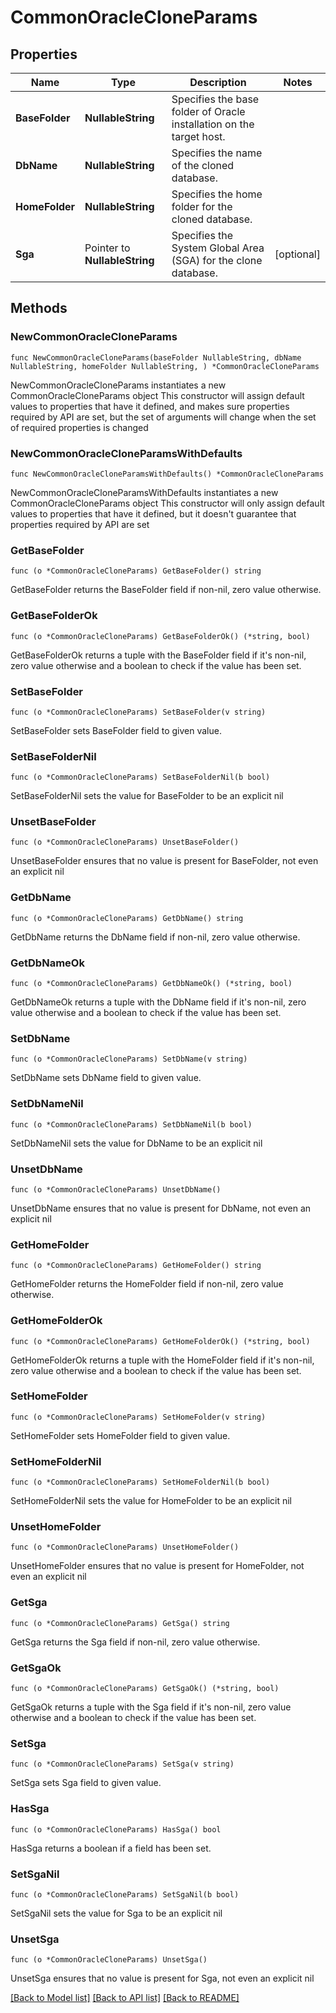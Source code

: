 # CommonOracleCloneParams

## Properties

Name | Type | Description | Notes
------------ | ------------- | ------------- | -------------
**BaseFolder** | **NullableString** | Specifies the base folder of Oracle installation on the target host. | 
**DbName** | **NullableString** | Specifies the name of the cloned database. | 
**HomeFolder** | **NullableString** | Specifies the home folder for the cloned database. | 
**Sga** | Pointer to **NullableString** | Specifies the System Global Area (SGA) for the clone database. | [optional] 

## Methods

### NewCommonOracleCloneParams

`func NewCommonOracleCloneParams(baseFolder NullableString, dbName NullableString, homeFolder NullableString, ) *CommonOracleCloneParams`

NewCommonOracleCloneParams instantiates a new CommonOracleCloneParams object
This constructor will assign default values to properties that have it defined,
and makes sure properties required by API are set, but the set of arguments
will change when the set of required properties is changed

### NewCommonOracleCloneParamsWithDefaults

`func NewCommonOracleCloneParamsWithDefaults() *CommonOracleCloneParams`

NewCommonOracleCloneParamsWithDefaults instantiates a new CommonOracleCloneParams object
This constructor will only assign default values to properties that have it defined,
but it doesn't guarantee that properties required by API are set

### GetBaseFolder

`func (o *CommonOracleCloneParams) GetBaseFolder() string`

GetBaseFolder returns the BaseFolder field if non-nil, zero value otherwise.

### GetBaseFolderOk

`func (o *CommonOracleCloneParams) GetBaseFolderOk() (*string, bool)`

GetBaseFolderOk returns a tuple with the BaseFolder field if it's non-nil, zero value otherwise
and a boolean to check if the value has been set.

### SetBaseFolder

`func (o *CommonOracleCloneParams) SetBaseFolder(v string)`

SetBaseFolder sets BaseFolder field to given value.


### SetBaseFolderNil

`func (o *CommonOracleCloneParams) SetBaseFolderNil(b bool)`

 SetBaseFolderNil sets the value for BaseFolder to be an explicit nil

### UnsetBaseFolder
`func (o *CommonOracleCloneParams) UnsetBaseFolder()`

UnsetBaseFolder ensures that no value is present for BaseFolder, not even an explicit nil
### GetDbName

`func (o *CommonOracleCloneParams) GetDbName() string`

GetDbName returns the DbName field if non-nil, zero value otherwise.

### GetDbNameOk

`func (o *CommonOracleCloneParams) GetDbNameOk() (*string, bool)`

GetDbNameOk returns a tuple with the DbName field if it's non-nil, zero value otherwise
and a boolean to check if the value has been set.

### SetDbName

`func (o *CommonOracleCloneParams) SetDbName(v string)`

SetDbName sets DbName field to given value.


### SetDbNameNil

`func (o *CommonOracleCloneParams) SetDbNameNil(b bool)`

 SetDbNameNil sets the value for DbName to be an explicit nil

### UnsetDbName
`func (o *CommonOracleCloneParams) UnsetDbName()`

UnsetDbName ensures that no value is present for DbName, not even an explicit nil
### GetHomeFolder

`func (o *CommonOracleCloneParams) GetHomeFolder() string`

GetHomeFolder returns the HomeFolder field if non-nil, zero value otherwise.

### GetHomeFolderOk

`func (o *CommonOracleCloneParams) GetHomeFolderOk() (*string, bool)`

GetHomeFolderOk returns a tuple with the HomeFolder field if it's non-nil, zero value otherwise
and a boolean to check if the value has been set.

### SetHomeFolder

`func (o *CommonOracleCloneParams) SetHomeFolder(v string)`

SetHomeFolder sets HomeFolder field to given value.


### SetHomeFolderNil

`func (o *CommonOracleCloneParams) SetHomeFolderNil(b bool)`

 SetHomeFolderNil sets the value for HomeFolder to be an explicit nil

### UnsetHomeFolder
`func (o *CommonOracleCloneParams) UnsetHomeFolder()`

UnsetHomeFolder ensures that no value is present for HomeFolder, not even an explicit nil
### GetSga

`func (o *CommonOracleCloneParams) GetSga() string`

GetSga returns the Sga field if non-nil, zero value otherwise.

### GetSgaOk

`func (o *CommonOracleCloneParams) GetSgaOk() (*string, bool)`

GetSgaOk returns a tuple with the Sga field if it's non-nil, zero value otherwise
and a boolean to check if the value has been set.

### SetSga

`func (o *CommonOracleCloneParams) SetSga(v string)`

SetSga sets Sga field to given value.

### HasSga

`func (o *CommonOracleCloneParams) HasSga() bool`

HasSga returns a boolean if a field has been set.

### SetSgaNil

`func (o *CommonOracleCloneParams) SetSgaNil(b bool)`

 SetSgaNil sets the value for Sga to be an explicit nil

### UnsetSga
`func (o *CommonOracleCloneParams) UnsetSga()`

UnsetSga ensures that no value is present for Sga, not even an explicit nil

[[Back to Model list]](../README.md#documentation-for-models) [[Back to API list]](../README.md#documentation-for-api-endpoints) [[Back to README]](../README.md)


